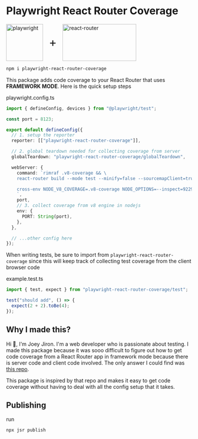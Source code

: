 # Playwright React Router Coverage

<div style="display: flex; gap: 1rem; align-items: center;">
<a href="https://playwright.dev" style="display: inline-block">
<img height="100" width="100" alt="playwright" style="display: inline-block; height: 100px" src="https://playwright.dev/img/playwright-logo.svg" />
</a><span style="font-size: 2rem">+</span><a href="https://reactrouter.com" style="display: inline-block">
<img height="100" width="200" style="object-fit:contain; display: inline-block;" alt="react-router" src="https://reactrouter.com/splash/hero-3d-logo.dark.webp" />
</a>
</div>

```bash
npm i playwright-react-router-coverage
```

This package adds code coverage to your React Router that uses **FRAMEWORK MODE**.
Here is the quick setup steps

playwright.config.ts

```ts
import { defineConfig, devices } from "@playwright/test";

const port = 8123;

export default defineConfig({
  // 1. setup the reporter
  reporter: [["playwright-react-router-coverage"]],

  // 2. global teardown needed for collecting coverage from server
  globalTeardown: "playwright-react-router-coverage/globalTeardown",

  webServer: {
    command: `rimraf .v8-coverage && \
    react-router build --mode test --minify=false --sourcemapClient=true --sourcemapServer=true && \

    cross-env NODE_V8_COVERAGE=.v8-coverage NODE_OPTIONS=--inspect=9229 react-router-serve ./build/server/index.js
    `,
    port,
    // 3. collect coverage from v8 engine in nodejs
    env: {
      PORT: String(port),
    },
  },

  // ...other config here
});
```

When writing tests, be sure to import from `playwright-react-router-coverage` since this will keep track of collecting test coverage from the client browser code

example.test.ts

```ts
import { test, expect } from "playwright-react-router-coverage/test";

test("should add", () => {
  expect(2 + 2).toBe(4);
});
```

## Why I made this?

Hi 👋, I'm Joey Jiron. I'm a web developer who is passionate about testing. I made this package because it was sooo difficult to figure out how to get code coverage from a React Router app in framework mode because there is server code and client code involved. The only answer I could find was [this repo](https://github.com/cenfun/remix-with-playwright/tree/main).

This package is inspired by that repo and makes it easy to get code coverage without having to deal with all the config setup that it takes.

## Publishing

run

```bash
npx jsr publish
```
